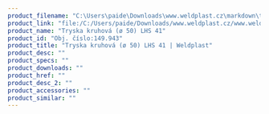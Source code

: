 ```yaml
---
product_filename: "C:\Users\paide\Downloads\www.weldplast.cz\markdown\tryska-kruhova-o-50-lhs-41_pg=5.md"
product_link: "file:/C:/Users/paide/Downloads/www.weldplast.cz/www.weldplast.cz/sk/tryska-kruhova-o-50-lhs-41_pg=5"
product_name: "Tryska kruhová (ø 50) LHS 41"
product_id: "Obj. číslo:149.943"
product_title: "Tryska kruhová (ø 50) LHS 41 | Weldplast"
product_desc: ""
product_specs: ""
product_downloads: ""
product_href: ""
product_desc_2: ""
product_accessories: ""
product_similar: ""
---
```

